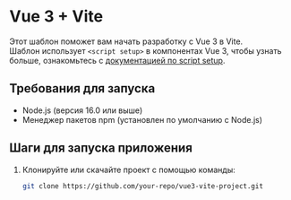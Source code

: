 # Vue 3 + Vite

Этот шаблон поможет вам начать разработку с Vue 3 в Vite.  
Шаблон использует `<script setup>` в компонентах Vue 3, чтобы узнать больше, ознакомьтесь с [документацией по script setup](https://v3.vuejs.org/api/sfc-script-setup.html#sfc-script-setup).

## Требования для запуска
- Node.js (версия 16.0 или выше)
- Менеджер пакетов npm (установлен по умолчанию с Node.js)

## Шаги для запуска приложения
1. Клонируйте или скачайте проект с помощью команды:
   ```bash
   git clone https://github.com/your-repo/vue3-vite-project.git
